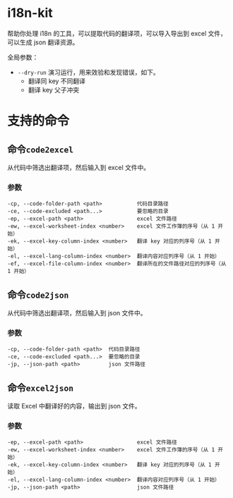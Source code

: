 # i18n-kit

帮助你处理 i18n 的工具，可以提取代码的翻译项，可以导入导出到 excel 文件，可以生成 json 翻译资源。

全局参数：

- `--dry-run` 演习运行，用来效验和发现错误，如下。
  - 翻译同 key 不同翻译
  - 翻译 key 父子冲突

# 支持的命令

## 命令`code2excel`

从代码中筛选出翻译项，然后输入到 excel 文件中。

### 参数

```
-cp, --code-folder-path <path>           代码目录路径
-ce, --code-excluded <path...>           要忽略的目录
-ep, --excel-path <path>                 excel 文件路径
-ew, --excel-worksheet-index <number>    excel 文件工作簿的序号（从 1 开始）
-ek, --excel-key-column-index <number>   翻译 key 对应的列序号（从 1 开始）
-el, --excel-lang-column-index <number>  翻译内容对应列序号（从 1 开始）
-ef, --excel-file-column-index <number>  翻译所在的文件路径对应的列序号（从 1 开始）
```

## 命令`code2json`

从代码中筛选出翻译项，然后输入到 json 文件中。

### 参数

```
-cp, --code-folder-path <path>  代码目录路径
-ce, --code-excluded <path...>  要忽略的目录
-jp, --json-path <path>         json 文件路径
```

## 命令`excel2json`

读取 Excel 中翻译好的内容，输出到 json 文件。

### 参数

```
-ep, --excel-path <path>                 excel 文件路径
-ew, --excel-worksheet-index <number>    excel 文件工作簿的序号（从 1 开始）
-ek, --excel-key-column-index <number>   翻译 key 对应的列序号（从 1 开始）
-el, --excel-lang-column-index <number>  翻译内容对应列序号（从 1 开始）
-jp, --json-path <path>                  json 文件路径
```
